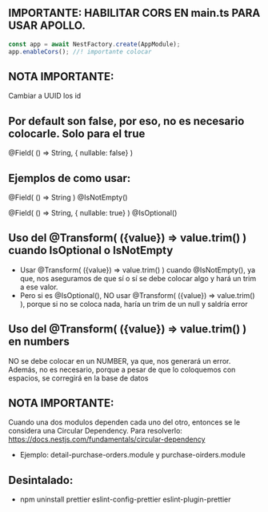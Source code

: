 ## IMPORTANTE: HABILITAR CORS EN main.ts PARA USAR APOLLO.
```typescript
const app = await NestFactory.create(AppModule);
app.enableCors(); //! importante colocar
```
## NOTA IMPORTANTE:
Cambiar a UUID los id

## Por default son false, por eso, no es necesario colocarle. Solo para el true
@Field( () => String, { nullable: false} )

## Ejemplos de como usar:
@Field( () => String )
@IsNotEmpty()

@Field( () => String, { nullable: true} )
@IsOptional()

## Uso del @Transform( ({value}) => value.trim() ) cuando IsOptional o IsNotEmpty
- Usar @Transform( ({value}) => value.trim() ) cuando @IsNotEmpty(), ya que, nos aseguramos de que sí o sí se debe colocar algo y hará un trim a ese valor.
- Pero si es @IsOptional(), NO usar @Transform( ({value}) => value.trim() ), porque si no se coloca nada, haría un trim de un null y saldría error

## Uso del @Transform( ({value}) => value.trim() ) en numbers
NO se debe colocar en un NUMBER, ya que, nos generará un error. Además, no es necesario, porque a pesar de que lo coloquemos con espacios, se corregirá en la base de datos

## NOTA IMPORTANTE:
Cuando una dos modulos dependen cada uno del otro, entonces se le considera una Circular Dependency.
Para resolverlo: https://docs.nestjs.com/fundamentals/circular-dependency
- Ejemplo: detail-purchase-orders.module y purchase-oirders.module


## Desintalado:
- npm uninstall prettier eslint-config-prettier eslint-plugin-prettier